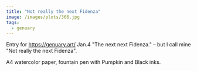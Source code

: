 ```yaml
---
title: "Not really the next Fidenza"
image: /images/plots/366.jpg
tags:
  - genuary
---
```


Entry for https://genuary.art/ Jan.4 "The next next Fidenza." – but I call mine "Not really the next Fidenza".

A4 watercolor paper, fountain pen with Pumpkin and Black inks.
